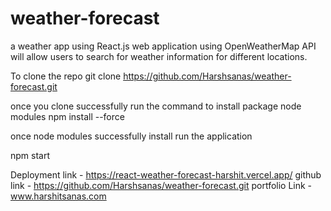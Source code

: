 # weather-forecast
a weather app using React.js web application using OpenWeatherMap API will allow users to search for weather information for different locations.

To clone the repo
git clone https://github.com/Harshsanas/weather-forecast.git

once you clone successfully 
run the command to install package node modules
npm install --force

once node modules successfully install
run the application

npm start

Deployment link - https://react-weather-forecast-harshit.vercel.app/
github link - https://github.com/Harshsanas/weather-forecast.git
portfolio Link - www.harshitsanas.com
